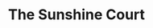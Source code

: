 ---
draft: false
slug: the-sunshine-court-94c10f84
title: The Sunshine Court
type: books
params:
  authors:
  - Nora Sakavic
  bookTitle: The Sunshine Court
  book_description: My name is Jean Moreau. My place is at Evermore. I belong to the
    Moriyamas. It is a truth Jean has built his life around, a reminder this is the
    best he can hope for and all he deserves. But when he is stolen from Edgar Allan
    University and sold to a more dangerous master, Jean is forced to contend with
    a life outside of the Nest for the first time in five years. The Foxes call his
    transfer to California a fresh start; Jean knows it is little more than a golden
    cage. Captain Jeremy Knox is facing his final year with the USC Trojans and fifth
    straight year falling short of the championships trophy he desperately craves.
    Taking in the nation’s best defenseman is a no-brainer, even if that man is a
    Raven. But Jean is no monster, just a man with no hope or desire for a future,
    and when Evermore's collapse starts dragging Jean's hideous secrets to light,
    Jeremy is forced to contend with the cost of victory.
  cover: https://images-na.ssl-images-amazon.com/images/S/compressed.photo.goodreads.com/books/1715708397i/212253549.jpg
  isbn: '9798323194506'
  languages:
  - Английский
  goodreads_link: https://www.goodreads.com/book/show/212253549-the-sunshine-court
  page_count: '330'
  publication_year: '2024'
  publishers:
  - Independently published
  russian_audioversion: 'no'
  russian_translation_status: unknown
  series: All for the Game
  short_book_description: My name is Jean Moreau. My place is at Evermore.
  tags:
  - LGBTQ+
  - adult fiction
  - contemporary
  - detective
  - fiction
  - male-male romance
  - mystery
  - new adult (NA)
  - queer
  - romance
  - sports
  - young adult (YA)
---